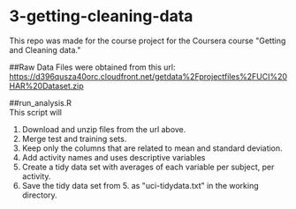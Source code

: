 3-getting-cleaning-data
=======================
This repo was made for the course project for the Coursera course "Getting and Cleaning data."

##Raw Data
Files were obtained from this url:
https://d396qusza40orc.cloudfront.net/getdata%2Fprojectfiles%2FUCI%20HAR%20Dataset.zip 

##run_analysis.R<br/>
This script will<br/>
1. Download and unzip files from the url above.
2. Merge test and training sets.
3. Keep only the columns that are related to mean and standard deviation.
4. Add activity names and uses descriptive variables
5. Create a tidy data set with averages of each variable per subject, per activity.
6. Save the tidy data set from 5. as "uci-tidydata.txt" in the working directory.
